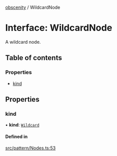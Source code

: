 [obscenity](../README.md) / WildcardNode

# Interface: WildcardNode

A wildcard node.

## Table of contents

### Properties

- [kind](WildcardNode.md#kind)

## Properties

### kind

• **kind**: [`Wildcard`](../enums/SyntaxKind.md#wildcard)

#### Defined in

[src/pattern/Nodes.ts:53](https://github.com/jo3-l/obscenity/blob/0f3c7b6/src/pattern/Nodes.ts#L53)
